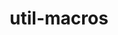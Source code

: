 ---
title: "util-macros"
layout: cache
categories: [package, develop-2025-03-09]
meta: {"compilers": ["cce@=18.0.0", "gcc@=10.5.0", "gcc@=11.1.0", "gcc@=11.4.0", "gcc@=12.3.0", "gcc@=12.4.0", "gcc@=13.2.0", "gcc@=13.3.0", "gcc@=7.3.1", "gcc@=7.5.0", "oneapi@=2024.1.0", "oneapi@=2024.2.1"], "num_specs": 16, "num_specs_by_stack": {"aws-pcluster-neoverse_v1": 1, "aws-pcluster-x86_64_v4": 2, "build_systems": 1, "data-vis-sdk": 1, "developer-tools-aarch64-linux-gnu": 1, "developer-tools-x86_64_v3-linux-gnu": 1, "e4s": 1, "e4s-cray-rhel": 1, "e4s-neoverse-v2": 1, "e4s-oneapi": 1, "e4s-rocm-external": 1, "hep": 1, "ml-linux-aarch64-cpu": 1, "ml-linux-aarch64-cuda": 1, "ml-linux-x86_64-cpu": 1, "ml-linux-x86_64-cuda": 1, "ml-linux-x86_64-rocm": 1, "radiuss": 1, "radiuss-aws": 1, "radiuss-aws-aarch64": 1, "root": 16, "tutorial": 2}, "oss": ["amzn2", "centos7", "rhel8", "ubuntu18.04", "ubuntu20.04", "ubuntu22.04", "ubuntu24.04"], "platforms": ["linux"], "stacks": ["aws-pcluster-neoverse_v1", "aws-pcluster-x86_64_v4", "build_systems", "data-vis-sdk", "developer-tools-aarch64-linux-gnu", "developer-tools-x86_64_v3-linux-gnu", "e4s", "e4s-cray-rhel", "e4s-neoverse-v2", "e4s-oneapi", "e4s-rocm-external", "hep", "ml-linux-aarch64-cpu", "ml-linux-aarch64-cuda", "ml-linux-x86_64-cpu", "ml-linux-x86_64-cuda", "ml-linux-x86_64-rocm", "radiuss", "radiuss-aws", "radiuss-aws-aarch64", "root", "tutorial"], "targets": ["aarch64", "neoverse_v1", "neoverse_v2", "x86_64_v3", "x86_64_v4"], "versions": ["1.20.1"]}
spec_details: [{"compiler": "gcc@=12.4.0", "hash": "6l3ohdf6libwlvvfer4kzykv7cl44pcj", "os": "amzn2", "platform": "linux", "size": "-", "stacks": ["aws-pcluster-neoverse_v1", "root"], "target": "neoverse_v1", "variants": ["build_system=autotools"], "versions": ["1.20.1"]}, {"compiler": "gcc@=11.4.0", "hash": "6mklf66ktbqwl23r3sknvzb3nlchcdhn", "os": "ubuntu22.04", "platform": "linux", "size": "-", "stacks": ["e4s-neoverse-v2", "root"], "target": "neoverse_v2", "variants": ["build_system=autotools"], "versions": ["1.20.1"]}, {"compiler": "gcc@=13.2.0", "hash": "7ti7u6fb5gkcmm4cn6dh7476x33ogk2c", "os": "ubuntu24.04", "platform": "linux", "size": "-", "stacks": ["ml-linux-x86_64-cpu", "ml-linux-x86_64-cuda", "ml-linux-x86_64-rocm", "root"], "target": "x86_64_v3", "variants": ["build_system=autotools"], "versions": ["1.20.1"]}, {"compiler": "gcc@=7.3.1", "hash": "aisra2ct2s4w4tnva6ckhuwczd3boitu", "os": "amzn2", "platform": "linux", "size": "-", "stacks": ["radiuss-aws", "root"], "target": "x86_64_v3", "variants": ["build_system=autotools"], "versions": ["1.20.1"]}, {"compiler": "gcc@=13.2.0", "hash": "gwguenqei6eeodlysqu42nx7k7ko7mg4", "os": "ubuntu24.04", "platform": "linux", "size": "-", "stacks": ["ml-linux-aarch64-cpu", "ml-linux-aarch64-cuda", "root"], "target": "aarch64", "variants": ["build_system=autotools"], "versions": ["1.20.1"]}, {"compiler": "oneapi@=2024.1.0", "hash": "ju2ppkt4wrnzghboxh5vncxjv26ylsip", "os": "amzn2", "platform": "linux", "size": "-", "stacks": ["aws-pcluster-x86_64_v4", "root"], "target": "x86_64_v4", "variants": ["build_system=autotools"], "versions": ["1.20.1"]}, {"compiler": "oneapi@=2024.1.0", "hash": "lgcvpgnvmfhpfzqf7kxeambktvwa5sta", "os": "amzn2", "platform": "linux", "size": "-", "stacks": ["aws-pcluster-x86_64_v4", "root"], "target": "x86_64_v3", "variants": ["build_system=autotools"], "versions": ["1.20.1"]}, {"compiler": "gcc@=13.3.0", "hash": "lx5bhhzkfiug5ivk6sh62qhxrw3d3533", "os": "rhel8", "platform": "linux", "size": "-", "stacks": ["developer-tools-aarch64-linux-gnu", "root"], "target": "aarch64", "variants": ["build_system=autotools"], "versions": ["1.20.1"]}, {"compiler": "gcc@=11.4.0", "hash": "rkbngyczxuhmgtyapno6ed7l3xvey7kv", "os": "ubuntu22.04", "platform": "linux", "size": "-", "stacks": ["e4s", "e4s-rocm-external", "hep", "root", "tutorial"], "target": "x86_64_v3", "variants": ["build_system=autotools"], "versions": ["1.20.1"]}, {"compiler": "gcc@=12.3.0", "hash": "sbi6wgvkkge3i67yd6ksi6s2gg25zoky", "os": "ubuntu22.04", "platform": "linux", "size": "-", "stacks": ["root", "tutorial"], "target": "x86_64_v3", "variants": ["build_system=autotools"], "versions": ["1.20.1"]}, {"compiler": "gcc@=7.3.1", "hash": "ttgw36dym3sk7mxpwztmryn32uaaqv4l", "os": "amzn2", "platform": "linux", "size": "-", "stacks": ["radiuss-aws-aarch64", "root"], "target": "aarch64", "variants": ["build_system=autotools"], "versions": ["1.20.1"]}, {"compiler": "oneapi@=2024.2.1", "hash": "tygl2ohd7ezpkn5vucf27jr4gbtxnddw", "os": "ubuntu22.04", "platform": "linux", "size": "-", "stacks": ["e4s-oneapi", "root"], "target": "x86_64_v3", "variants": ["build_system=autotools"], "versions": ["1.20.1"]}, {"compiler": "gcc@=11.1.0", "hash": "uatb42xakh5fgy4gt2waz3fzw3fbuxna", "os": "ubuntu20.04", "platform": "linux", "size": "-", "stacks": ["data-vis-sdk", "root"], "target": "x86_64_v3", "variants": ["build_system=autotools"], "versions": ["1.20.1"]}, {"compiler": "gcc@=7.5.0", "hash": "uzhve5aaigd6h2nqd73jeyuw43ubt5p5", "os": "ubuntu18.04", "platform": "linux", "size": "-", "stacks": ["build_systems", "radiuss", "root"], "target": "x86_64_v3", "variants": ["build_system=autotools"], "versions": ["1.20.1"]}, {"compiler": "gcc@=10.5.0", "hash": "vtkok6c5e47os6wp4wwpfkxdk5qwr2bd", "os": "centos7", "platform": "linux", "size": "-", "stacks": ["developer-tools-x86_64_v3-linux-gnu", "root"], "target": "x86_64_v3", "variants": ["build_system=autotools"], "versions": ["1.20.1"]}, {"compiler": "cce@=18.0.0", "hash": "zemtyg24vcjh33hfadq3zbyrskbygz7m", "os": "rhel8", "platform": "linux", "size": "-", "stacks": ["e4s-cray-rhel", "root"], "target": "x86_64_v3", "variants": ["build_system=autotools"], "versions": ["1.20.1"]}]
---